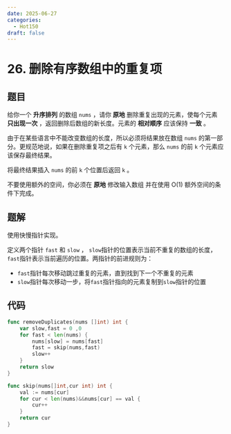 ```yaml
---
date: 2025-06-27
categories:
  - Hot150
draft: false
---
```


# 26. 删除有序数组中的重复项

## 题目

给你一个 **升序排列** 的数组 `nums` ，请你 **原地** 删除重复出现的元素，使每个元素 **只出现一次** ，返回删除后数组的新长度。元素的 **相对顺序** 应该保持 **一致** 。

由于在某些语言中不能改变数组的长度，所以必须将结果放在数组 `nums` 的第一部分。更规范地说，如果在删除重复项之后有 `k` 个元素，那么 `nums` 的前 `k` 个元素应该保存最终结果。

将最终结果插入 `nums` 的前 `k` 个位置后返回 `k` 。

不要使用额外的空间，你必须在 **原地** 修改输入数组 并在使用 O(1) 额外空间的条件下完成。

<!-- more -->

## 题解

使用快慢指针实现。

定义两个指针 `fast` 和 `slow` ， `slow`指针的位置表示当前不重复的数组的长度，`fast`指针表示当前遍历的位置。两指针的前进规则为：

- `fast`指针每次移动跳过重复的元素，直到找到下一个不重复的元素
- `slow`指针每次移动一步，将`fast`指针指向的元素复制到`slow`指针的位置

## 代码
```go
func removeDuplicates(nums []int) int {
    var slow,fast = 0 ,0
    for fast < len(nums) {
        nums[slow] = nums[fast]
        fast = skip(nums,fast)
        slow++
    }
    return slow
}

func skip(nums[]int,cur int) int {
    val := nums[cur]
    for cur < len(nums)&&nums[cur] == val {
        cur++
    }
    return cur
} 
```
